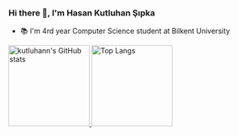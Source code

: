 ### Hi there 👋, I'm Hasan Kutluhan Şıpka
* 📚 I'm 4rd year Computer Science student at Bilkent University


<a href="https://github.com/kutluhann/">
  <img src="https://github-readme-603.vercel.app/api?username=kutluhann&include_all_commits=true&count_private=true&show_icons=true&theme=dark&border_radius=12" height="160" alt="kutluhann's GitHub stats"/>
  <img src="https://github-readme-603.vercel.app/api/top-langs/?username=kutluhann&layout=compact&theme=dark&langs_count=8&border_radius=12" height="160" alt="Top Langs"/>
</a>
